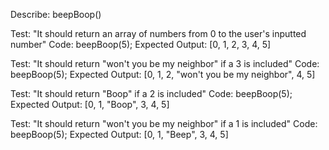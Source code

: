 Describe: beepBoop()

Test: "It should return an array of numbers from 0 to the user's inputted number"
Code: beepBoop(5);
Expected Output: [0, 1, 2, 3, 4, 5]

Test: "It should return "won't you be my neighbor" if a 3 is included"
Code: beepBoop(5);
Expected Output: [0, 1, 2, "won't you be my neighbor", 4, 5]

Test: "It should return "Boop" if a 2 is included"
Code: beepBoop(5);
Expected Output: [0, 1, "Boop", 3, 4, 5]

Test: "It should return "won't you be my neighbor" if a 1 is included"
Code: beepBoop(5);
Expected Output: [0, 1, "Beep", 3, 4, 5]




